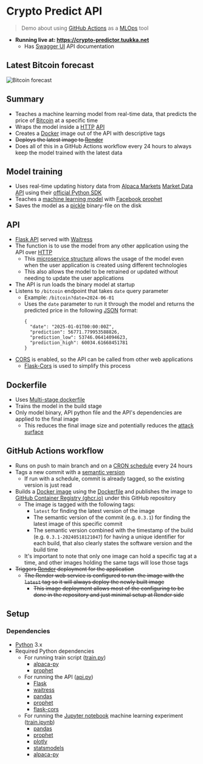 # Crypto Predict API

> Demo about using [GitHub Actions](https://docs.github.com/en/actions) as a [MLOps](https://www.databricks.com/glossary/mlops) tool

- **Running live at: https://crypto-predictor.tuukka.net**
  - Has [Swagger UI](https://swagger.io/tools/swagger-ui/) API documentation

## Latest Bitcoin forecast

![Bitcoin forecast](https://crypto-predictor.tuukka.net/bitcoin/forecast)

## Summary

- Teaches a machine learning model from real-time data, that predicts the price of [Bitcoin](https://bitcoin.org/en/) at a specific time
- Wraps the model inside a [HTTP](https://developer.mozilla.org/en-US/docs/Web/HTTP/Overview) [API](https://www.ibm.com/topics/api)
- Creates a [Docker](https://www.docker.com/) image out of the API with descriptive tags
- ~~Deploys the latest image to [Render](https://render.com/)~~
- Does all of this in a GitHub Actions workflow every 24 hours to always keep the model trained with the latest data

## Model training

- Uses real-time updating history data from [Alpaca Markets](https://alpaca.markets/) [Market Data API](https://docs.alpaca.markets/docs/about-market-data-api) using their [official Python SDK](https://github.com/alpacahq/alpaca-py)
- Teaches a [machine learning model](https://www.coursera.org/articles/machine-learning-models) with [Facebook prophet](https://facebook.github.io/prophet/)
- Saves the model as a [pickle](https://docs.python.org/3/library/pickle.html) binary-file on the disk

## API

- [Flask API](https://flask.palletsprojects.com/en/3.0.x/) served with [Waitress](https://docs.pylonsproject.org/projects/waitress/en/stable/index.html)
- The function is to use the model from any other application using the API over [HTTP](https://developer.mozilla.org/en-US/docs/Web/HTTP/Overview)
  - This [microservice structure](https://microservices.io/) allows the usage of the model even when the user application is created using different technologies
  - This also allows the model to be retrained or updated without needing to update the user applications
- The API is run loads the binary model at startup
- Listens to `/bitcoin` endpoint that takes `date` query parameter
  - Example: `/bitcoin?date=2024-06-01`
  - Uses the `date` parameter to run it through the model and returns the predicted price in the following [JSON](https://developer.mozilla.org/en-US/docs/Web/JavaScript/Reference/Global_Objects/JSON) format:
    ```
    {
      "date": "2025-01-01T00:00:00Z",
      "prediction": 56771.779953588826,
      "prediction_low": 53746.06414094623,
      "prediction_high": 60034.61668451781
    }
    ```
- [CORS](https://developer.mozilla.org/en-US/docs/Web/HTTP/CORS) is enabled, so the API can be called from other web applications
  - [Flask-Cors](https://flask-cors.readthedocs.io/en/latest/) is used to simplify this process

## Dockerfile

- Uses [Multi-stage dockerfile](https://docs.docker.com/build/building/multi-stage/)
- Trains the model in the build stage
- Only model binary, API python file and the API's dependencies are applied to the final image
  - This reduces the final image size and potentially reduces the [attack surface](https://www.fortinet.com/resources/cyberglossary/attack-surface)

## GitHub Actions workflow

- Runs on push to main branch and on a [CRON schedule](https://docs.github.com/en/actions/using-workflows/events-that-trigger-workflows#schedule) every 24 hours
- Tags a new commit with a [semantic version](https://www.geeksforgeeks.org/introduction-semantic-versioning/)
  - If run with a schedule, commit is already tagged, so the existing version is just read
- Builds a [Docker image](https://docs.docker.com/guides/docker-concepts/the-basics/what-is-an-image/) using the [Dockerfile](Dockerfile) and publishes the image to [GitHub Container Registry (ghcr.io)](https://docs.github.com/en/packages/working-with-a-github-packages-registry/working-with-the-container-registry) under this GitHub repository
  - The image is tagged with the following tags:
    - `latest` for finding the latest version of the image
    - The semantic version of the commit (e.g. `0.3.1`) for finding the latest image of this specific commit
    - The semantic version combined with the timestamp of the build (e.g. `0.3.1-20240518121047`) for having a unique identifier for each build, that also clearly states the software version and the build time
  - It's important to note that only one image can hold a specific tag at a time, and other images holding the same tags will lose those tags
- ~~Triggers [Render](https://render.com/) deployment for the application~~
  - ~~The Render web service is configured to run the image with the `latest` tag so it will always deploy the newly built image~~
    - ~~This image deployment allows most of the configuring to be done in the repository and just minimal setup at Render side~~

## Setup

### Dependencies

- [Python](https://www.python.org/) 3.x
- Required Python dependencies
  - For running train script ([train.py](train.py))
    - [alpaca-py](https://pypi.org/project/alpaca-py/)
    - [prophet](https://pypi.org/project/prophet/)
  - For running the API ([api.py](api.py))
    - [Flask](https://pypi.org/project/Flask/)
    - [waitress](https://pypi.org/project/waitress/)
    - [pandas](https://pypi.org/project/pandas/)
    - [prophet](https://pypi.org/project/prophet/)
    - [flask-cors](https://pypi.org/project/Flask-Cors/)
  - For running the [Jupyter notebook](https://realpython.com/jupyter-notebook-introduction/) machine learning experiment ([train.ipynb](train.ipynb))
    - [pandas](https://pypi.org/project/pandas/)
    - [prophet](https://pypi.org/project/prophet/)
    - [plotly](https://pypi.org/project/plotly/)
    - [statsmodels](https://pypi.org/project/statsmodels/)
    - [alpaca-py](https://pypi.org/project/alpaca-py/)
